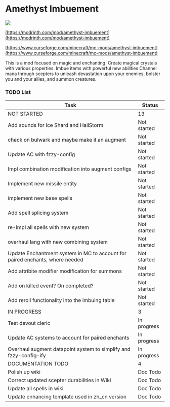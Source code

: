 # Amethyst Imbuement
<p align="left">
<a href="https://opensource.org/licenses/MIT"><img src="https://img.shields.io/badge/License-MIT-brightgreen.svg"></a>
</p>

[https://modrinth.com/mod/amethyst-imbuement](https://modrinth.com/mod/amethyst-imbuement)

[https://www.curseforge.com/minecraft/mc-mods/amethyst-imbuement](https://www.curseforge.com/minecraft/mc-mods/amethyst-imbuement)

This is a mod focused on magic and enchanting. 
Create magical crystals with various properties. 
Imbue items with powerful new abilities 
Channel mana through scepters to unleash devastation upon your enemies, bolster you and your allies, and summon creatures.

### TODO List
|Task|Status|
|----|------|
|NOT STARTED|13|
|Add sounds for Ice Shard and HailStorm|Not started|
|check on bulwark and maybe make it an augment|Not started|
|Update AC with fzzy-config|Not started|
|Impl combination modification into augment configs|Not started|
|Implement new missile entity|Not started|
|implement new base spells|Not started|
|Add spell splicing system|Not started|
|re-impl all spells with new system|Not started|
|overhaul lang with new combining system|Not started|
|Update Enchantment system in MC to account for paired enchants, where needed|Not started|
|Add attribite modifier modification for summons|Not started|
|Add on killed event? On completed?|Not started|
|Add reroll functionality into the imbuing table|Not started|
|IN PROGRESS|3|
|Test devout cleric|In progress|
|Update AC systems to account for paired enchants|In progress|
|Overhaul augment datapoint system to simplify and fzzy-config-ify|In progress|
|DOCUMENTATION TODO|4|
|Polish up wiki|Doc Todo|
|Correct updated scepter durabilities in Wiki|Doc Todo|
|Update all spells in wiki|Doc Todo|
|Update enhancing template used in zh_cn version|Doc Todo|
